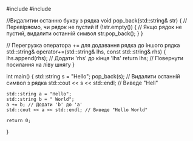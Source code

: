 #include <iostream>
#include <string>

//Видалитии останню букву з рядка
void pop_back(std::string& str) {
    // Перевіряємо, чи рядок не пустий
    if (!str.empty()) {
        // Якщо рядок не пустий, видалити останній символ
        str.pop_back();
    }
}

// Перегрузка оператора += для додавання рядка до іншого рядка
std::string& operator+=(std::string& lhs, const std::string& rhs) {
    lhs.append(rhs); // Додати 'rhs' до кінця 'lhs'
    return lhs;      // Повернути посилання на ліву шнягу
}

int main() {
    std::string s = "Hello";
    pop_back(s); // Видалити останній символ з рядка
    std::cout << s << std::endl; // Виведе "Hell"

    std::string a = "Hello";
    std::string b = " World";
    a += b; // Додати 'b' до 'a'
    std::cout << a << std::endl; // Виведе "Hello World"

    return 0;
}

